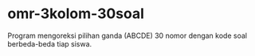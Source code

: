 # omr-3kolom-30soal
Program mengoreksi pilihan ganda (ABCDE) 30 nomor dengan kode soal berbeda-beda tiap siswa.
